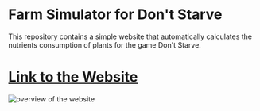 # Farm Simulator for Don't Starve

This repository contains a simple website that automatically calculates the nutrients consumption of plants for the game Don't Starve.

# [Link to the Website](https://lucasmartt.github.io/farmguide/)
![overview of the website](https://i.imgur.com/xftybAe.png)
